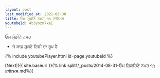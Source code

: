 ```yaml
---
layout: post
last_modified_at: 2021-03-30
title: ਓਮ ਮੁੰਡੀਨੇ ਨਮਹ ੧੧ ਟਾਇਮਸ
youtubeId: 4b3yozm7xeI
---
```

 
 
 ਓਮ ਮੁੰਡੀਨੇ ਨਮਹ  
 
 -  ਜੋ ਸਾਫ਼ ਸੁਥਰੇ ਰਿਸ਼ੀ ਦਾ ਰੂਪ ਹੈ 
 
  
 
  
 
 
 
 
 
 


{% include youtubePlayer.html id=page.youtubeId %}
 
[Next]({{ site.baseurl }}{% link  split1/_posts/2014-08-31-ਓਮ ਸ਼ਿਕਹਿਣੇ ਨਮਹ ੧੧ ਟਾਇਮਸ.md%})
 
